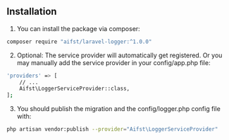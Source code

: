 ## Installation

1. You can install the package via composer:
``` bash
composer require "aifst/laravel-logger:^1.0.0"
```

2. Optional: The service provider will automatically get registered. Or you may manually add the service provider in your config/app.php file:

``` bash
'providers' => [
    // ...
    Aifst\LoggerServiceProvider::class,
];
```

3. You should publish the migration and the config/logger.php config file with:

``` bash
php artisan vendor:publish --provider="Aifst\LoggerServiceProvider"
```
